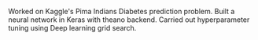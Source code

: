 Worked on Kaggle's Pima Indians Diabetes prediction problem. Built a neural network in Keras with theano backend. Carried out hyperparameter tuning using Deep learning grid search.
